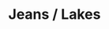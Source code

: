 ---
ee_id: '4338'
site: '1'
type: '2'
url: 2015-061-jeans-lakes
title: Jeans / Lakes
year: '2016'
display_year: '2016'
medium: 1920x1080 H.264/MPEG-4 Part 10 looped digital file (from 11 lossless TIFS),
  media player, 65–75” flatscreen, armature, various cables
dims: Dimensions variable
pitch:
ps:
live_url:
related:
youtube:
related_code:
imgs: jeans-lakes-2015-061-full-database-ih.jpg
subheading:
download:
add_credit:
add_credits:
commission:
layout: things-i-made
---